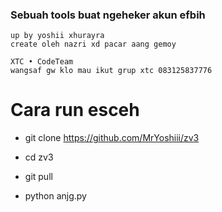 ### Sebuah tools buat ngeheker akun efbih
```
up by yoshii xhurayra
create oleh nazri xd pacar aang gemoy

XTC • CodeTeam
wangsaf gw klo mau ikut grup xtc 083125837776
```
# Cara run esceh
+ git clone https://github.com/MrYoshiii/zv3
                
+ cd zv3                      
+ git pull               
+ python anjg.py             
